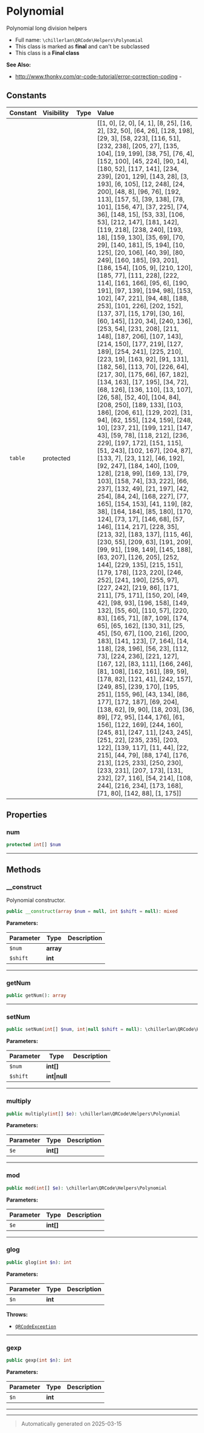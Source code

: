 
# Polynomial

Polynomial long division helpers



* Full name: `\chillerlan\QRCode\Helpers\Polynomial`
* This class is marked as **final** and can't be subclassed
* This class is a **Final class**

**See Also:**

* http://www.thonky.com/qr-code-tutorial/error-correction-coding - 


## Constants

| Constant | Visibility | Type | Value |
|:---------|:-----------|:-----|:------|
|`table`|protected| |[[1, 0], [2, 0], [4, 1], [8, 25], [16, 2], [32, 50], [64, 26], [128, 198], [29, 3], [58, 223], [116, 51], [232, 238], [205, 27], [135, 104], [19, 199], [38, 75], [76, 4], [152, 100], [45, 224], [90, 14], [180, 52], [117, 141], [234, 239], [201, 129], [143, 28], [3, 193], [6, 105], [12, 248], [24, 200], [48, 8], [96, 76], [192, 113], [157, 5], [39, 138], [78, 101], [156, 47], [37, 225], [74, 36], [148, 15], [53, 33], [106, 53], [212, 147], [181, 142], [119, 218], [238, 240], [193, 18], [159, 130], [35, 69], [70, 29], [140, 181], [5, 194], [10, 125], [20, 106], [40, 39], [80, 249], [160, 185], [93, 201], [186, 154], [105, 9], [210, 120], [185, 77], [111, 228], [222, 114], [161, 166], [95, 6], [190, 191], [97, 139], [194, 98], [153, 102], [47, 221], [94, 48], [188, 253], [101, 226], [202, 152], [137, 37], [15, 179], [30, 16], [60, 145], [120, 34], [240, 136], [253, 54], [231, 208], [211, 148], [187, 206], [107, 143], [214, 150], [177, 219], [127, 189], [254, 241], [225, 210], [223, 19], [163, 92], [91, 131], [182, 56], [113, 70], [226, 64], [217, 30], [175, 66], [67, 182], [134, 163], [17, 195], [34, 72], [68, 126], [136, 110], [13, 107], [26, 58], [52, 40], [104, 84], [208, 250], [189, 133], [103, 186], [206, 61], [129, 202], [31, 94], [62, 155], [124, 159], [248, 10], [237, 21], [199, 121], [147, 43], [59, 78], [118, 212], [236, 229], [197, 172], [151, 115], [51, 243], [102, 167], [204, 87], [133, 7], [23, 112], [46, 192], [92, 247], [184, 140], [109, 128], [218, 99], [169, 13], [79, 103], [158, 74], [33, 222], [66, 237], [132, 49], [21, 197], [42, 254], [84, 24], [168, 227], [77, 165], [154, 153], [41, 119], [82, 38], [164, 184], [85, 180], [170, 124], [73, 17], [146, 68], [57, 146], [114, 217], [228, 35], [213, 32], [183, 137], [115, 46], [230, 55], [209, 63], [191, 209], [99, 91], [198, 149], [145, 188], [63, 207], [126, 205], [252, 144], [229, 135], [215, 151], [179, 178], [123, 220], [246, 252], [241, 190], [255, 97], [227, 242], [219, 86], [171, 211], [75, 171], [150, 20], [49, 42], [98, 93], [196, 158], [149, 132], [55, 60], [110, 57], [220, 83], [165, 71], [87, 109], [174, 65], [65, 162], [130, 31], [25, 45], [50, 67], [100, 216], [200, 183], [141, 123], [7, 164], [14, 118], [28, 196], [56, 23], [112, 73], [224, 236], [221, 127], [167, 12], [83, 111], [166, 246], [81, 108], [162, 161], [89, 59], [178, 82], [121, 41], [242, 157], [249, 85], [239, 170], [195, 251], [155, 96], [43, 134], [86, 177], [172, 187], [69, 204], [138, 62], [9, 90], [18, 203], [36, 89], [72, 95], [144, 176], [61, 156], [122, 169], [244, 160], [245, 81], [247, 11], [243, 245], [251, 22], [235, 235], [203, 122], [139, 117], [11, 44], [22, 215], [44, 79], [88, 174], [176, 213], [125, 233], [250, 230], [233, 231], [207, 173], [131, 232], [27, 116], [54, 214], [108, 244], [216, 234], [173, 168], [71, 80], [142, 88], [1, 175]]|

## Properties


### num



```php
protected int[] $num
```






***

## Methods


### __construct

Polynomial constructor.

```php
public __construct(array $num = null, int $shift = null): mixed
```








**Parameters:**

| Parameter | Type | Description |
|-----------|------|-------------|
| `$num` | **array** |  |
| `$shift` | **int** |  |





***

### getNum



```php
public getNum(): array
```












***

### setNum



```php
public setNum(int[] $num, int|null $shift = null): \chillerlan\QRCode\Helpers\Polynomial
```








**Parameters:**

| Parameter | Type | Description |
|-----------|------|-------------|
| `$num` | **int[]** |  |
| `$shift` | **int&#124;null** |  |





***

### multiply



```php
public multiply(int[] $e): \chillerlan\QRCode\Helpers\Polynomial
```








**Parameters:**

| Parameter | Type | Description |
|-----------|------|-------------|
| `$e` | **int[]** |  |





***

### mod



```php
public mod(int[] $e): \chillerlan\QRCode\Helpers\Polynomial
```








**Parameters:**

| Parameter | Type | Description |
|-----------|------|-------------|
| `$e` | **int[]** |  |





***

### glog



```php
public glog(int $n): int
```








**Parameters:**

| Parameter | Type | Description |
|-----------|------|-------------|
| `$n` | **int** |  |




**Throws:**

- [`QRCodeException`](../QRCodeException.md)



***

### gexp



```php
public gexp(int $n): int
```








**Parameters:**

| Parameter | Type | Description |
|-----------|------|-------------|
| `$n` | **int** |  |





***


***
> Automatically generated on 2025-03-15
